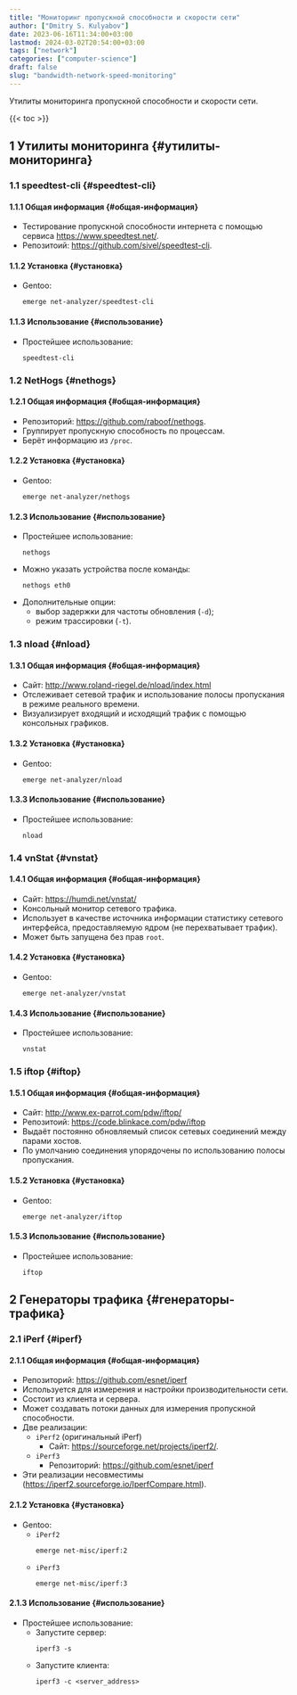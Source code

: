 ```yaml
---
title: "Мониторинг пропускной способности и скорости сети"
author: ["Dmitry S. Kulyabov"]
date: 2023-06-16T11:34:00+03:00
lastmod: 2024-03-02T20:54:00+03:00
tags: ["network"]
categories: ["computer-science"]
draft: false
slug: "bandwidth-network-speed-monitoring"
---
```


Утилиты мониторинга пропускной способности и скорости сети.

<!--more-->

{{< toc >}}


## <span class="section-num">1</span> Утилиты мониторинга {#утилиты-мониторинга}


### <span class="section-num">1.1</span> speedtest-cli {#speedtest-cli}


#### <span class="section-num">1.1.1</span> Общая информация {#общая-информация}

-   Тестирование пропускной способности интернета с помощью сервиса <https://www.speedtest.net/>.
-   Репозитоий: <https://github.com/sivel/speedtest-cli>.


#### <span class="section-num">1.1.2</span> Установка {#установка}

-   Gentoo:
    ```shell
    emerge net-analyzer/speedtest-cli
    ```


#### <span class="section-num">1.1.3</span> Использование {#использование}

-   Простейшее использование:
    ```shell
    speedtest-cli
    ```


### <span class="section-num">1.2</span> NetHogs {#nethogs}


#### <span class="section-num">1.2.1</span> Общая информация {#общая-информация}

-   Репозиторий: <https://github.com/raboof/nethogs>.
-   Группирует пропускную способность по процессам.
-   Берёт информацию из `/proc`.


#### <span class="section-num">1.2.2</span> Установка {#установка}

-   Gentoo:
    ```shell
    emerge net-analyzer/nethogs
    ```


#### <span class="section-num">1.2.3</span> Использование {#использование}

-   Простейшее использование:
    ```shell
    nethogs
    ```
-   Можно указать устройства после команды:
    ```shell
    nethogs eth0
    ```
-   Дополнительные опции:
    -   выбор задержки для частоты обновления (`-d`);
    -   режим трассировки (`-t`).


### <span class="section-num">1.3</span> nload {#nload}


#### <span class="section-num">1.3.1</span> Общая информация {#общая-информация}

-   Сайт: <http://www.roland-riegel.de/nload/index.html>
-   Отслеживает сетевой трафик и использование полосы пропускания в режиме реального времени.
-   Визуализирует входящий и исходящий трафик с помощью консольных графиков.


#### <span class="section-num">1.3.2</span> Установка {#установка}

-   Gentoo:
    ```shell
    emerge net-analyzer/nload
    ```


#### <span class="section-num">1.3.3</span> Использование {#использование}

-   Простейшее использование:
    ```shell
    nload
    ```


### <span class="section-num">1.4</span> vnStat {#vnstat}


#### <span class="section-num">1.4.1</span> Общая информация {#общая-информация}

-   Сайт: <https://humdi.net/vnstat/>
-   Консольный монитор сетевого трафика.
-   Использует в качестве источника информации статистику сетевого интерфейса, предоставляемую ядром (не перехватывает трафик).
-   Может быть запущена без прав `root`.


#### <span class="section-num">1.4.2</span> Установка {#установка}

-   Gentoo:
    ```shell
    emerge net-analyzer/vnstat
    ```


#### <span class="section-num">1.4.3</span> Использование {#использование}

-   Простейшее использование:
    ```shell
    vnstat
    ```


### <span class="section-num">1.5</span> iftop {#iftop}


#### <span class="section-num">1.5.1</span> Общая информация {#общая-информация}

-   Сайт: <http://www.ex-parrot.com/pdw/iftop/>
-   Репозитоий: <https://code.blinkace.com/pdw/iftop>
-   Выдаёт постоянно обновляемый список сетевых соединений между парами хостов.
-   По умолчанию соединения упорядочены по использованию полосы пропускания.


#### <span class="section-num">1.5.2</span> Установка {#установка}

-   Gentoo:
    ```shell
    emerge net-analyzer/iftop
    ```


#### <span class="section-num">1.5.3</span> Использование {#использование}

-   Простейшее использование:
    ```shell
    iftop
    ```


## <span class="section-num">2</span> Генераторы трафика {#генераторы-трафика}


### <span class="section-num">2.1</span> iPerf {#iperf}


#### <span class="section-num">2.1.1</span> Общая информация {#общая-информация}

-   Репозиторий: <https://github.com/esnet/iperf>
-   Используется для измерения и настройки производительности сети.
-   Состоит из клиента и сервера.
-   Может создавать потоки данных для измерения пропускной способности.
-   Две реализации:
    -   `iPerf2` (оригинальный iPerf)
        -   Сайт: <https://sourceforge.net/projects/iperf2/>.
    -   `iPerf3`
        -   Репозиторий: <https://github.com/esnet/iperf>
-   Эти реализации несовместимы (<https://iperf2.sourceforge.io/IperfCompare.html>).


#### <span class="section-num">2.1.2</span> Установка {#установка}

-   Gentoo:
    -   `iPerf2`
        ```shell
        emerge net-misc/iperf:2
        ```
    -   `iPerf3`
        ```shell
        emerge net-misc/iperf:3
        ```


#### <span class="section-num">2.1.3</span> Использование {#использование}

-   Простейшее использование:
    -   Запустите сервер:
        ```shell
        iperf3 -s
        ```
    -   Запустите клиента:
        ```shell
        iperf3 -c <server_address>
        ```
